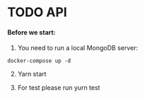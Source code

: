 # TODO API

#### Before we start:

1. You need to run a local MongoDB server:

```
docker-compose up -d
```

2. Yarn start

3. For test please run
   yurn test
